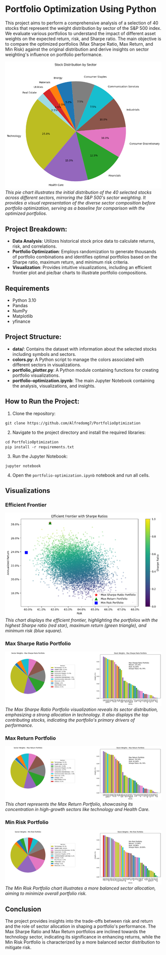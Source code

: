 # Portfolio Optimization Using Python

This project aims to perform a comprehensive analysis of a selection of 40 stocks that represent the weight distribution by sector of the S&P 500 index. We evaluate various portfolios to understand the impact of different asset weights on the expected return, risk, and Sharpe ratio. The main objective is to compare the optimized portfolios (Max Sharpe Ratio, Max Return, and Min Risk) against the original distribution and derive insights on sector weighting's influence on portfolio performance.

![SectorDistribution](images/sector_distribution.png)
*This pie chart illustrates the initial distribution of the 40 selected stocks across different sectors, mirroring the S&P 500's sector weighting. It provides a visual representation of the diverse sector composition before portfolio optimization, serving as a baseline for comparison with the optimized portfolios.*

## Project Breakdown:

- **Data Analysis**: Utilizes historical stock price data to calculate returns, risk, and correlations.
- **Portfolio Optimization**: Employs randomization to generate thousands of portfolio combinations and identifies optimal portfolios based on the Sharpe ratio, maximum return, and minimum risk criteria.
- **Visualization**: Provides intuitive visualizations, including an efficient frontier plot and pie/bar charts to illustrate portfolio compositions.

## Requirements
- Python 3.10
- Pandas
- NumPy
- Matplotlib
- yfinance

## Project Structure:
- **data/**: Contains the dataset with information about the selected stocks including symbols and sectors.
- **colors.py**: A Python script to manage the colors associated with different sectors in visualizations.
- **portfolio_plotter.py**: A Python module containing functions for creating portfolio visualizations.
- **portfolio-optimization.ipynb**: The main Jupyter Notebook containing the analysis, visualizations, and insights.

## How to Run the Project:
1. Clone the repository:
``` 
git clone https://github.com/Alfredomg7/PortfolioOptimization
``` 

2. Navigate to the project directory and install the required libraries:
``` 
cd PortfolioOptimization
pip install -r requirements.txt
```

3. Run the Jupyter Notebook:
``` 
jupyter notebook
``` 

4. Open the `portfolio-optimization.ipynb` notebook and run all cells.

## Visualizations

### Efficient Frontier

![EfficientFrontier](images/efficient_frontier.png)
*This chart displays the efficient frontier, highlighting the portfolios with the highest Sharpe ratio (red star), maximum return (green triangle), and minimum risk (blue square).*

### Max Sharpe Ratio Portfolio

![MaxSharpeRatioPortfolio](images/max_sharpe_ratio.png)
*The Max Sharpe Ratio Portfolio visualization reveals its sector distribution, emphasizing a strong allocation in technology. It also displays the top contributing stocks, indicating the portfolio's primary drivers of performance.*


### Max Return Portfolio

![MaxReturnPortoflio](images/max_return_portfolio.png)
*This chart represents the Max Return Portfolio, showcasing its concentration in high-growth sectors like technology and Health Care.*

### Min Risk Portfolio

![MinRiskPortfolio](images/min_risk_portfolio.png)
*The Min Risk Portfolio chart illustrates a more balanced sector allocation, aiming to minimize overall portfolio risk.*

## Conclusion
The project provides insights into the trade-offs between risk and return and the role of sector allocation in shaping a portfolio's performance. The Max Sharpe Ratio and Max Return portfolios are inclined towards the technology sector, indicating its significance in enhancing returns, while the Min Risk Portfolio is characterized by a more balanced sector distribution to mitigate risk.